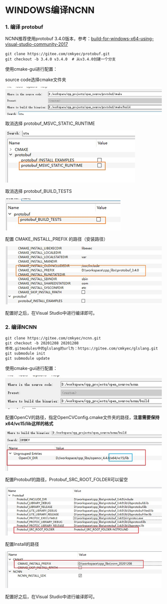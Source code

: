 # WINDOWS编译NCNN

### 1. 编译 protobuf

NCNN推荐使用protobuf 3.4.0版本，参考：[build-for-windows-x64-using-visual-studio-community-2017](https://github.com/Tencent/ncnn/wiki/how-to-build#build-for-windows-x64-using-visual-studio-community-2017)

```shell
git clone https://gitee.com/cmkyec/protobuf.git
git checkout -b 3.4.0 v3.4.0  # 从v3.4.0创建一个分支
```

使用cmake-gui进行配置：

source code选择cmake文件夹

![](images/protobuf_1.jpg)

取消选择 protobuf_MSVC_STATIC_RUNTIME

![](images/protobuf_2.jpg)

取消选择 protobuf_BUILD_TESTS

![](images/protobuf_3.jpg)

配置 CMAKE_INSTALL_PREFIX 的路径（安装路径）

![](images/protobuf_4.jpg)

配置好之后，在Visual Studio中进行编译即可。

### 2. 编译NCNN

```shell
git clone https://gitee.com/cmkyec/ncnn.git
git checkout -b 20201208 20201208
修改.gitmodules中的glslang的url为：https://gitee.com/cmkyec/glslang.git
git submodule init
git submodule update
```

使用cmake-gui进行配置：

![](images/ncnn_1.jpg)

配置OpenCV的路径，指定OpenCVConfig.cmake文件夹的路径，**注意需要保持x64/vc15/lib这样的格式**

![](images/ncnn_2.jpg)

配置Protobuf的路径，Protobuf_SRC_ROOT_FOLDER可以留空

![](images/ncnn_3.jpg)

配置Install的路径

![ncnn_4](images/ncnn_4.jpg)

配置好之后，在Visual Studio中进行编译即可。